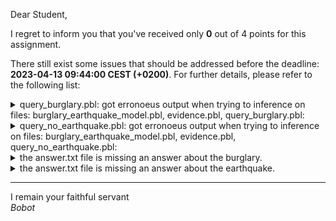 Dear Student,

I regret to inform you that you've received only **0** out of 4 points for this assignment.

There still exist some issues that should be addressed before the deadline: **2023-04-13 09:44:00 CEST (+0200)**. For further details, please refer to the following list:

<details><summary>query_burglary.pbl: got erronoeus output when trying to inference on files: burglary_earthquake_model.pbl, evidence.pbl, query_burglary.pbl:</summary>UnknownClause: No clauses found for 'called/1'.</details>
<details><summary>query_no_earthquake.pbl: got erronoeus output when trying to inference on files: burglary_earthquake_model.pbl, evidence.pbl, query_no_earthquake.pbl:</summary>UnknownClause: No clauses found for 'called/1'.</details>
<details><summary>the answer.txt file is missing an answer about the burglary.</summary>Remember, you just have to put there a float number, like 0.2132.</details>
<details><summary>the answer.txt file is missing an answer about the earthquake.</summary>Remember, you just have to put there a float number, like 0.2132.</details>

-----------
I remain your faithful servant\
_Bobot_